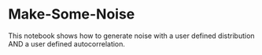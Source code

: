 # Make-Some-Noise
 This notebook shows how to generate noise with a user defined distribution AND a user defined autocorrelation.

